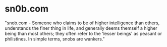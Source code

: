 # sn0b.com

"snob.com - Someone who claims to be of higher intelligence than others, understands the finer thing in life, and
generally deems themself a higher being than most others; they often refer to the 'lesser beings' as peasant or
philistines. In simple terms, snobs are wankers."
